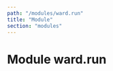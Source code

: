 ```yaml
---
path: "/modules/ward.run"
title: "Module"
section: "modules"
---
```


Module ward.run
===============